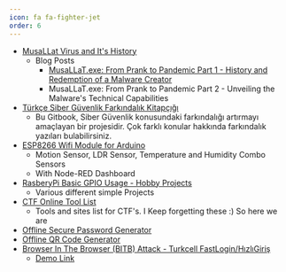 ```yaml
---
icon: fa fa-fighter-jet
order: 6
---
```


- [MusaLLat Virus and It's History](https://github.com/omerwwazap/MusaLLaT_Malware)
  - Blog Posts
    - [MusaLLaT.exe: From Prank to Pandemic Part 1 - History and Redemption of a Malware Creator](https://omerwwazap.github.io/blog/posts/MusallatMalware/)
    - MusaLLaT.exe: From Prank to Pandemic Part 2 - Unveiling the Malware's Technical Capabilities
- [Türkçe Siber Güvenlik Farkındalık Kitapçığı](https://omerwwazap.gitbook.io/siber-guevenlik-farkindaligi/)
  - Bu Gitbook, Siber Güvenlik konusundaki farkındalığı artırmayı amaçlayan bir projesidir. Çok farklı konular hakkında farkındalık yazıları bulabilirsiniz.
- [ESP8266 Wifi Module for Arduino](https://github.com/omerwwazap/ESP8266-GPIO-Usage)
  - Motion Sensor, LDR Sensor, Temperature and Humidity Combo Sensors
  - With Node-RED Dashboard
- [RasberyPi Basic GPIO Usage - Hobby Projects](https://github.com/omerwwazap/Raspberry-Pi-GPIO-Usage)
  - Various different simple Projects
- [CTF Online Tool List](https://omerwwazap.github.io/CTF-Resources/)
  - Tools and sites list for CTF's. I Keep forgetting these :) So here we are
- [Offline Secure Password Generator](https://omerwwazap.github.io/Secure-Password-Generator/)
- [Offline QR Code Generator](https://omerwwazap.github.io/QR-Code-Generator/)
- [Browser In The Browser (BITB) Attack - Turkcell FastLogin/HızlıGiriş](https://github.com/omerwwazap/BITB)
  - [Demo Link](https://omerwwazap.github.io/BITB/Turkcell/index.html)
